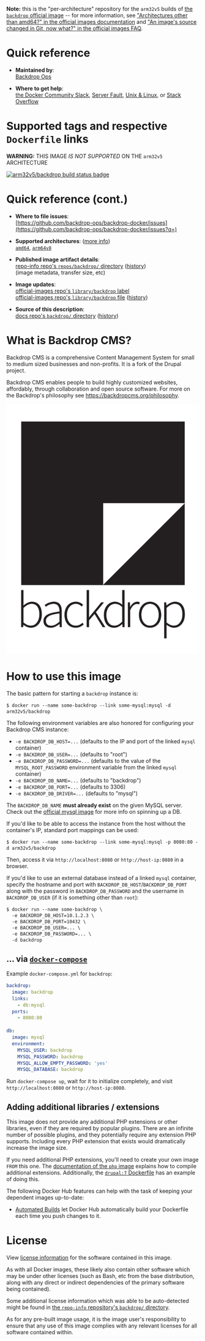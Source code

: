 <!--

********************************************************************************

WARNING:

    DO NOT EDIT "backdrop/README.md"

    IT IS AUTO-GENERATED

    (from the other files in "backdrop/" combined with a set of templates)

********************************************************************************

-->

**Note:** this is the "per-architecture" repository for the `arm32v5` builds of [the `backdrop` official image](https://hub.docker.com/_/backdrop) -- for more information, see ["Architectures other than amd64?" in the official images documentation](https://github.com/docker-library/official-images#architectures-other-than-amd64) and ["An image's source changed in Git, now what?" in the official images FAQ](https://github.com/docker-library/faq#an-images-source-changed-in-git-now-what).

# Quick reference

-	**Maintained by**:  
	[Backdrop Ops](https://github.com/backdrop-ops/backdrop-docker)

-	**Where to get help**:  
	[the Docker Community Slack](https://dockr.ly/comm-slack), [Server Fault](https://serverfault.com/help/on-topic), [Unix & Linux](https://unix.stackexchange.com/help/on-topic), or [Stack Overflow](https://stackoverflow.com/help/on-topic)

# Supported tags and respective `Dockerfile` links

**WARNING:** THIS IMAGE *IS NOT SUPPORTED* ON THE `arm32v5` ARCHITECTURE

[![arm32v5/backdrop build status badge](https://img.shields.io/jenkins/s/https/doi-janky.infosiftr.net/job/multiarch/job/arm32v5/job/backdrop.svg?label=arm32v5/backdrop%20%20build%20job)](https://doi-janky.infosiftr.net/job/multiarch/job/arm32v5/job/backdrop/)

# Quick reference (cont.)

-	**Where to file issues**:  
	[https://github.com/backdrop-ops/backdrop-docker/issues](https://github.com/backdrop-ops/backdrop-docker/issues?q=)

-	**Supported architectures**: ([more info](https://github.com/docker-library/official-images#architectures-other-than-amd64))  
	[`amd64`](https://hub.docker.com/r/amd64/backdrop/), [`arm64v8`](https://hub.docker.com/r/arm64v8/backdrop/)

-	**Published image artifact details**:  
	[repo-info repo's `repos/backdrop/` directory](https://github.com/docker-library/repo-info/blob/master/repos/backdrop) ([history](https://github.com/docker-library/repo-info/commits/master/repos/backdrop))  
	(image metadata, transfer size, etc)

-	**Image updates**:  
	[official-images repo's `library/backdrop` label](https://github.com/docker-library/official-images/issues?q=label%3Alibrary%2Fbackdrop)  
	[official-images repo's `library/backdrop` file](https://github.com/docker-library/official-images/blob/master/library/backdrop) ([history](https://github.com/docker-library/official-images/commits/master/library/backdrop))

-	**Source of this description**:  
	[docs repo's `backdrop/` directory](https://github.com/docker-library/docs/tree/master/backdrop) ([history](https://github.com/docker-library/docs/commits/master/backdrop))

# What is Backdrop CMS?

Backdrop CMS is a comprehensive Content Management System for small to medium sized businesses and non-profits. It is a fork of the Drupal project.

Backdrop CMS enables people to build highly customized websites, affordably, through collaboration and open source software. For more on the Backdrop's philosophy see https://backdropcms.org/philosophy.

![logo](https://raw.githubusercontent.com/docker-library/docs/8bd485877ec9edc2ff2b7b495816053621cb5c43/backdrop/logo.png)

# How to use this image

The basic pattern for starting a `backdrop` instance is:

```console
$ docker run --name some-backdrop --link some-mysql:mysql -d arm32v5/backdrop
```

The following environment variables are also honored for configuring your Backdrop CMS instance:

-	`-e BACKDROP_DB_HOST=...` (defaults to the IP and port of the linked `mysql` container)
-	`-e BACKDROP_DB_USER=...` (defaults to "root")
-	`-e BACKDROP_DB_PASSWORD=...` (defaults to the value of the `MYSQL_ROOT_PASSWORD` environment variable from the linked `mysql` container)
-	`-e BACKDROP_DB_NAME=...` (defaults to "backdrop")
-	`-e BACKDROP_DB_PORT=...` (defaults to 3306)
-	`-e BACKDROP_DB_DRIVER=...` (defaults to "mysql")

The `BACKDROP_DB_NAME` **must already exist** on the given MySQL server. Check out the [official mysql image](https://hub.docker.com/_/mysql/) for more info on spinning up a DB.

If you'd like to be able to access the instance from the host without the container's IP, standard port mappings can be used:

```console
$ docker run --name some-backdrop --link some-mysql:mysql -p 8080:80 -d arm32v5/backdrop
```

Then, access it via `http://localhost:8080` or `http://host-ip:8080` in a browser.

If you'd like to use an external database instead of a linked `mysql` container, specify the hostname and port with `BACKDROP_DB_HOST`/`BACKDROP_DB_PORT` along with the password in `BACKDROP_DB_PASSWORD` and the username in `BACKDROP_DB_USER` (if it is something other than `root`):

```console
$ docker run --name some-backdrop \
  -e BACKDROP_DB_HOST=10.1.2.3 \
  -e BACKDROP_DB_PORT=10432 \
  -e BACKDROP_DB_USER=... \
  -e BACKDROP_DB_PASSWORD=... \
  -d backdrop
```

## ... via [`docker-compose`](https://github.com/docker/compose)

Example `docker-compose.yml` for `backdrop`:

```yaml
backdrop:
  image: backdrop
  links:
    - db:mysql
  ports:
    - 8080:80

db:
  image: mysql
  environment:
    MYSQL_USER: backdrop
    MYSQL_PASSWORD: backdrop
    MYSQL_ALLOW_EMPTY_PASSWORD: 'yes'
    MYSQL_DATABASE: backdrop
```

Run `docker-compose up`, wait for it to initialize completely, and visit `http://localhost:8080` or `http://host-ip:8080`.

## Adding additional libraries / extensions

This image does not provide any additional PHP extensions or other libraries, even if they are required by popular plugins. There are an infinite number of possible plugins, and they potentially require any extension PHP supports. Including every PHP extension that exists would dramatically increase the image size.

If you need additional PHP extensions, you'll need to create your own image `FROM` this one. The [documentation of the `php` image](https://github.com/docker-library/docs/blob/master/php/README.md#how-to-install-more-php-extensions) explains how to compile additional extensions. Additionally, the [`drupal:7` Dockerfile](https://github.com/docker-library/drupal/blob/bee08efba505b740a14d68254d6e51af7ab2f3ea/7/Dockerfile#L6-9) has an example of doing this.

The following Docker Hub features can help with the task of keeping your dependent images up-to-date:

-	[Automated Builds](https://docs.docker.com/docker-hub/builds/) let Docker Hub automatically build your Dockerfile each time you push changes to it.

# License

View [license information](https://backdropcms.org/license) for the software contained in this image.

As with all Docker images, these likely also contain other software which may be under other licenses (such as Bash, etc from the base distribution, along with any direct or indirect dependencies of the primary software being contained).

Some additional license information which was able to be auto-detected might be found in [the `repo-info` repository's `backdrop/` directory](https://github.com/docker-library/repo-info/tree/master/repos/backdrop).

As for any pre-built image usage, it is the image user's responsibility to ensure that any use of this image complies with any relevant licenses for all software contained within.
